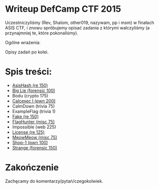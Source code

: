# Writeup DefCamp CTF 2015

Uczestniczyliśmy (Rev, Shalom, other019, nazywam, pp i msm) w finałach ASIS CTF, i znowu spróbujemy opisać zadania z którymi walczyliśmy (a przynajmniej te, które pokonaliśmy).

Ogólne wrażenia:

Opisy zadań po kolei.

# Spis treści:
* [AsisHash (re 150)](re_150_asishash)
* [Big Lie (forensic 100)](forensic_100_big_lie)
* Bodu (crypto 175)
* [Calcexec I (pwn 200)](pwn_200_calcexec_I)
* CalmDown (trivia 75)
* ExampleFlag (trivia 1)
* [Fake (re 150)](re_150_fake)
* [FlagHunter (misc 75)](misc_75_flaghunter)
* Impossible (web 225)
* [License (re 125)](re_100_license)
* [MeowMeow (misc 75)](misc_75_meowmeow)
* [Shop-1 (pwn 100)](pwn_100_shop_1)
* [Strange (forensic 150)](forensic_150_strange)

# Zakończenie

Zachęcamy do komentarzy/pytań/czegokolwiek.
